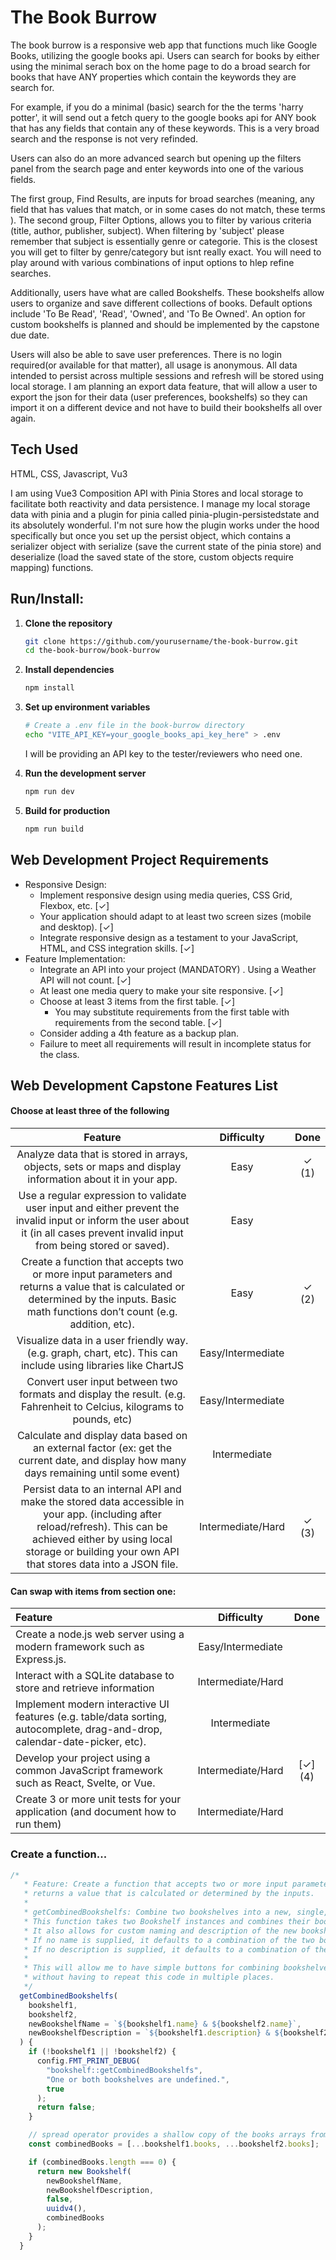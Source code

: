 # The Book Burrow

The book burrow is a responsive web app that functions much like Google Books, utilizing the google books api.  Users can search for books by either
using the minimal serach box on the home page to do a broad search for books that have ANY properties which contain the keywords they are search for.

For example, if you do a minimal (basic) search for the the terms 'harry potter', it will send out a fetch query to the google books api for ANY book
that has any fields that contain any of these keywords.  This is a very broad search and the response is not very refinded.

Users can also do an more advanced search but opening up the filters panel from the search page and enter keywords into one of the various fields.

The first group, Find Results, are inputs for broad searches (meaning, any field that has values that match, or in some cases do not match, these terms ).
The second group, Filter Options, allows you to filter by various criteria (title, author, publisher, subject).  When filtering by 'subject' please remember
that subject is essentially genre or categorie.  This is the closest you will get to filter by genre/category but isnt really exact. You will need to play around
with various combinations of input options to hlep refine searches.

Additionally, users have what are called Bookshelfs.  These bookshelfs allow users to organize and save different collections of books.  Default options include 'To Be Read', 'Read', 'Owned', and 'To Be Owned'.  An option for custom bookshelfs is planned and should be implemented by the capstone due date.

Users will also be able to save user preferences. There is no login required(or available for that matter), all usage is anonymous. All data intended to persist across multiple sessions
and refresh will be stored using local storage. I am planning an export data feature, that will allow a user to export the json for their data (user preferences, bookshelfs) so they can import
it on a different device and not have to build their bookshelfs all over again.

## Tech Used

HTML, CSS, Javascript, Vu3

I am using Vue3 Composition API with Pinia Stores and local storage to facilitate both reactivity and data persistence.  I manage my local storage data with pinia and a plugin for pinia called
pinia-plugin-persistedstate and its absolutely wonderful. I'm not sure how the plugin works under the hood specifically but once you set up the persist object, which contains a serializer object with serialize (save the current state of the pinia store) and deserialize (load the saved state of the store, custom objects require mapping) functions.

## Run/Install:

1. **Clone the repository**
   ```bash
   git clone https://github.com/yourusername/the-book-burrow.git
   cd the-book-burrow/book-burrow
   ```
2. **Install dependencies**
   ```bash
   npm install
   ```
3. **Set up environment variables**
   ```bash
   # Create a .env file in the book-burrow directory
   echo "VITE_API_KEY=your_google_books_api_key_here" > .env
   ```

   I will be providing an API key to the tester/reviewers who need one.
4. **Run the development server**
   ```bash
   npm run dev
   ```
5. **Build for production**
   ```bash
   npm run build
   ```

## Web Development Project Requirements

* Responsive Design: 
  * Implement responsive design using media queries, CSS Grid, Flexbox, etc. [&#x2713;]
  * Your application should adapt to at least two screen sizes (mobile and desktop). [&#x2713;]
  * Integrate responsive design as a testament to your JavaScript, HTML, and CSS integration skills. [&#x2713;]
* Feature Implementation:
  * Integrate an API into your project (MANDATORY) . Using a Weather API will not count. [&#x2713;]
  * At least one media query to make your site responsive. [&#x2713;]
  * Choose at least 3 items from the first table. [&#x2713;]
    * You may substitute requirements from the first table with requirements from the second table. [&#x2713;]
  * Consider adding a 4th feature as a backup plan.
  * Failure to meet all requirements will result in incomplete status for the class.

## Web Development Capstone Features List

#### Choose at least three of the following

| Feature                                                                                                                                                                                                                           | Difficulty         | Done         |
| :-------------------------------------------------------------------------------------------------------------------------------------------------------------------------------------------------------------------------------: | :----------------: | :-----------:|
| Analyze data that is stored in arrays, objects, sets or maps and display information about it in your app.                                                                                                                        |Easy                | &#x2713; (1) |
| Use a regular expression to validate user input and either prevent the invalid input or inform the user about it (in all cases prevent invalid input from being stored or saved).                                                 | Easy               |              |   
| Create a function that accepts two or more input parameters and returns a value that is calculated or determined by the inputs. Basic math functions don’t count (e.g. addition, etc).                                            | Easy               | &#x2713; (2) |
| Visualize data in a user friendly way. (e.g. graph, chart, etc). This can include using libraries like ChartJS                                                                                                                    | Easy/Intermediate  |              |
| Convert user input between two formats and display the result. (e.g. Fahrenheit to Celcius, kilograms to pounds, etc)                                                                                                             | Easy/Intermediate  |              |
| Calculate and display data based on an external factor (ex: get the current date, and display how many days remaining until some event)                                                                                           | Intermediate       |              |
| Persist data to an internal API and make the stored data accessible in your app. (including after reload/refresh). This can be achieved either by using local storage or building your own API that stores data into a JSON file. | Intermediate/Hard  | &#x2713; (3) |
   
#### Can swap with items from section one:

| Feature                                                                                                                                                                                | Difficulty        | Done           |
| :------------------------------------------------------------------------------------------------------------------------------------------------------------------------------------- | :---------------: | :------------: |
| Create a node.js web server using a modern framework such as Express.js.                                                                                                               | Easy/Intermediate |                |
| Interact with a SQLite database to store and retrieve information                                                                                                                      | Intermediate/Hard |                |
| Implement modern interactive UI features (e.g. table/data sorting, autocomplete, drag-and-drop, calendar-date-picker, etc).                                                            | Intermediate      |                |
| Develop your project using a common JavaScript framework such as React, Svelte, or Vue.                                                                                                | Intermediate/Hard | [&#x2713;] (4) |
| Create 3 or more unit tests for your application (and document how to run them)                                                                                                        | Intermediate/Hard |                |



### Create a function...

```javascript
/*
   * Feature: Create a function that accepts two or more input parameters and
   * returns a value that is calculated or determined by the inputs.
   *
   * getCombinedBookshelfs: Combine two bookshelves into a new, single, bookshelf.
   * This function takes two Bookshelf instances and combines their books into a new Bookshelf instance.
   * It also allows for custom naming and description of the new bookshelf.
   * If no name is supplied, it defaults to a combination of the two bookshelves' names.
   * If no description is supplied, it defaults to a combination of the two bookshelves' descriptions.
   * 
   * This will allow me to have simple buttons for combining bookshelves into custom bookshelves within the ui
   * without having to repeat this code in multiple places.
   */
  getCombinedBookshelfs(
    bookshelf1,
    bookshelf2,
    newBookshelfName = `${bookshelf1.name} & ${bookshelf2.name}`,
    newBookshelfDescription = `${bookshelf1.description} & ${bookshelf2.description}`
  ) {
    if (!bookshelf1 || !bookshelf2) {
      config.FMT_PRINT_DEBUG(
        "bookshelf::getCombinedBookshelfs",
        "One or both bookshelves are undefined.",
        true
      );
      return false;
    }

    // spread operator provides a shallow copy of the books arrays from both bookshelfs.
    const combinedBooks = [...bookshelf1.books, ...bookshelf2.books];

    if (combinedBooks.length === 0) {
      return new Bookshelf(
        newBookshelfName,
        newBookshelfDescription,
        false,
        uuidv4(),
        combinedBooks
      );
    }
  }
```
